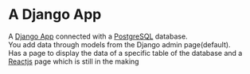 # A Django App
A [Django App](https://www.djangoproject.com/) connected with a [PostgreSQL](https://www.postgresql.org/) database.<br/>
You add data through models from the Django admin page(default).<br/>
Has a page to display the data of a specific table of the database and a [Reactjs](https://reactjs.org/) page which is still in the making

